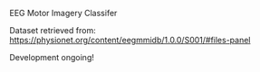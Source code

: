 EEG Motor Imagery Classifer

Dataset retrieved from: https://physionet.org/content/eegmmidb/1.0.0/S001/#files-panel

Development ongoing!
